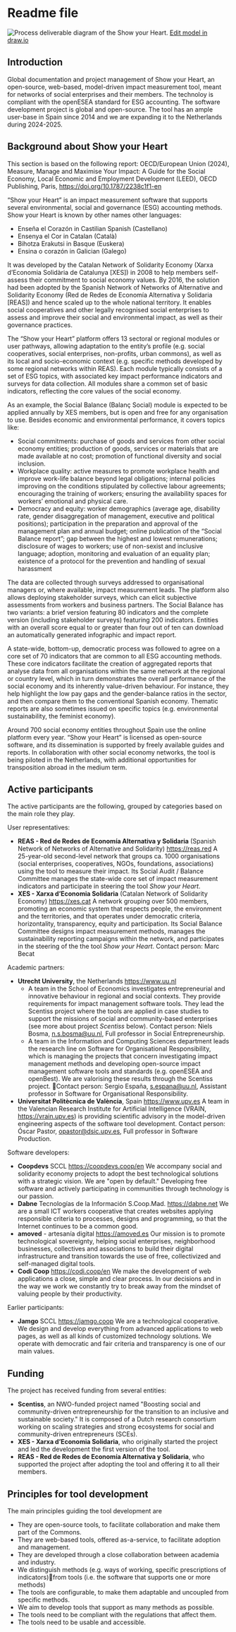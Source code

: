 <meta http-equiv='cache-control' content='no-cache'> 
<meta http-equiv='expires' content='0'> 
<meta http-equiv='pragma' content='no-cache'>

# Readme file

![Process deliverable diagram of the Show your Heart.](XES-SB.svg?)
[Edit model in draw.io](https://app.diagrams.net/#HShow-your-Heart%2FShowYourHeart%2Fmain%2FXES-SB.svg)

## Introduction 
Global documentation and project management of Show your Heart, an open-source, web-based, model-driven impact measurement tool, meant for networks of social enterprises and their members. The technoloy is compliant with the openESEA standard for ESG accounting. The software development project is global and open-source. The tool has an ample user-base in Spain since 2014 and we are expanding it to the Netherlands during 2024-2025.

## Background about Show your Heart

This section is based on the following report: OECD/European Union (2024), Measure, Manage and Maximise Your Impact: A Guide for the Social Economy, Local Economic
and Employment Development (LEED), OECD Publishing, Paris, https://doi.org/10.1787/2238c1f1-en

“Show your Heart” is an impact measurement software that supports several environmental, social and governance (ESG) accounting methods.  
Show your Heart is known by other names other languages:
- Enseña el Corazón in Castilian Spanish (Castellano)
- Ensenya el Cor in Catalan (Català)
- Bihotza Erakutsi in Basque (Euskera)
- Ensina o corazón in Galician (Galego)

It was developed by the Catalan Network of Solidarity Economy (Xarxa d’Economia Solidària de Catalunya [XES]) in 2008 to help members self-assess their commitment to social economy values. By 2016, the solution had been adopted by the Spanish Network of Networks of Alternative and Solidarity Economy (Red de Redes de Economía Alternativa y Solidaria [REAS]) and hence scaled up to the whole national territory. It enables social cooperatives and other legally recognised social enterprises to assess and improve their social and environmental impact, as well as their governance practices.

The “Show your Heart” platform offers 13 sectoral or regional modules or user pathways, allowing adaptation to the entity’s profile (e.g. social cooperatives, social enterprises, non-profits, urban commons), as well as its local and socio-economic context (e.g. specific methods developed by some regional networks within REAS). Each module typically consists of a set of ESG topics, with associated key impact performance indicators and surveys for data collection. All modules share a common set of basic indicators, reflecting the core values of the social economy.

As an example, the Social Balance (Balanç Social) module is expected to be applied annually by XES members, but is open and free for any organisation to use. Besides economic and environmental performance, it covers topics like:

- Social commitments: purchase of goods and services from other social economy entities; production of goods, services or materials that are made available at no cost; promotion of
functional diversity and social inclusion.
- Workplace quality: active measures to promote workplace health and improve work-life balance beyond legal obligations; internal policies improving on the conditions stipulated by collective labour agreements; encouraging the training of workers; ensuring the availability spaces for workers’ emotional and physical care.
- Democracy and equity: worker demographics (average age, disability rate, gender disaggregation of management, executive and political positions); participation in the preparation and approval of the management plan and annual budget; online publication of the “Social Balance report”; gap between the highest and lowest remunerations; disclosure of wages to workers; use of non-sexist and inclusive language; adoption, monitoring and evaluation of an equality plan; existence of a protocol for the prevention and handling of sexual harassment

The data are collected through surveys addressed to organisational managers or, where available, impact measurement leads. The platform also allows deploying stakeholder surveys, which can elicit subjective assessments from workers and business partners. The Social Balance has two variants: a brief version featuring 80 indicators and the complete version (including stakeholder surveys) featuring 200 indicators. Entities with an overall score equal to or greater than four out of ten can download an automatically generated infographic and impact report.

A state-wide, bottom-up, democratic process was followed to agree on a core set of 70 indicators that are common to all ESG accounting methods. These core indicators facilitate the creation of aggregated reports that analyse data from all organisations within the same network at the regional or country level, which in turn demonstrates the overall performance of the social economy and its inherently value-driven behaviour. For instance, they help highlight the low pay gaps and the gender-balance ratios in the sector, and then compare them to the conventional Spanish economy. Thematic reports are also sometimes issued on specific topics (e.g. environmental sustainability, the feminist economy).

Around 700 social economy entities throughout Spain use the online platform every year. “Show your Heart” is licensed as open-source software, and its dissemination is supported by freely available guides and reports. In collaboration with other social economy networks, the tool is being piloted in the Netherlands, with additional opportunities for transposition abroad in the medium term.

## Active participants
The active participants are the following, grouped by categories based on the main role they play.

User representatives:
- **REAS - Red de Redes de Economía Alternativa y Solidaria** (Spanish Network of Networks of Alternative and Solidarity) https://reas.red A 25-year-old second-level network that groups ca. 1000 organisations (social enterprises, cooperatives, NGOs, foundations, associations) using the tool to measure their impact. Its Social Audit / Balance Committee manages the state-wide core set of impact measurement indicators and participate in steering the tool _Show your Heart_.
- **XES - Xarxa d’Economia Solidaria** (Catalan Network of Solidarity Economy) https://xes.cat A network grouping over 500 members, promoting an economic system that respects people, the environment and the territories, and that operates under democratic criteria, horizontality, transparency, equity and participation. Its Social Balance Committee designs impact measurement methods, manages the sustainability reporting campaigns within the network, and participates in the steering of the the tool _Show your Heart_. Contact person: Marc Becat 

Academic partners:
- **Utrecht University**, the Netherlands https://www.uu.nl
  - A team in the School of Economics investigates entrepreneurial and innovative behaviour in regional and social contexts. They provide requirements for impact management software tools. They lead the Scentiss project where the tools are applied in case studies to support the missions of social and community-based enterprises (see more about project _Scentiss_ below). Contact person: Niels Bosma, n.s.bosma@uu.nl, Full professor in Social Entrepreneurship.
  - A team in the Information and Computing Sciences department leads the research line on Software for Organisational Responsibility, which is managing the projects that concern investigating impact management methods and developing open-source impact management software tools and standards (e.g. openESEA and openBest). We are valorising these results through the Scentiss project. Contact person: Sergio España, s.espana@uu.nl, Assistant professor in Software for Organisational Responsibility.
- **Universitat Politècnica de València**, Spain https://www.upv.es A team in the Valencian Research Institute for Artificial Intelligence (VRAIN, https://vrain.upv.es) is providing scientific advisory in the model-driven engineering aspects of the software tool development. Contact person: Óscar Pastor, opastor@dsic.upv.es, Full professor in Software Production.

Software developers:
- **Coopdevs** SCCL https://coopdevs.coop/en We accompany social and solidarity economy projects to adopt the best technological solutions with a strategic vision. We are "open by default." Developing free software and actively participating in communities through technology is our passion.
- **Dabne** Tecnologías de la Información S.Coop.Mad. https://dabne.net We are a small ICT workers cooperative that creates websites applying responsible criteria to processes, designs and programming, so that the Internet continues to be a common good.
- **amoved** - artesanía digital https://amoved.es Our mission is to promote technological sovereignty, helping social enterprises, neighborhood businesses, collectives and associations to build their digital infrastructure and transition towards the use of free, collectivized and self-managed digital tools.
- **Codi Coop** https://codi.coop/en We make the development of web applications a close, simple and clear process. In our decisions and in the way we work we constantly try to break away from the mindset of valuing people by their productivity.

Earlier participants:
- **Jamgo** SCCL https://jamgo.coop We are a technological cooperative. We design and develop everything from advanced applications to web pages, as well as all kinds of customized technology solutions. We operate with democratic and fair criteria and transparency is one of our main values.

## Funding
The project has received funding from several entities:
- **Scentiss**, an NWO-funded project named "Boosting social and community-driven entrepreneurship for the transition to an inclusive and sustainable society." It is composed of a Dutch research consortium working on scaling strategies and strong ecosystems for social and community-driven entrepreneurs (SCEs).
- **XES - Xarxa d’Economia Solidaria**, who originally started the project and led the development the first version of the tool.
- **REAS - Red de Redes de Economía Alternativa y Solidaria**, who supported the project after adopting the tool and offering it to all their members.

## Principles for tool development
The main principles guiding the tool development are
- They are open-source tools, to facilitate collaboration and make them part of the Commons.
- They are web-based tools, offered as-a-service, to facilitate adoption and management.
- They are developed through a close collaboration between academia and industry.
- We distinguish methods (e.g. ways of working, specific prescriptions of indicators)from tools (i.e. the software that supports one or more methods)
- The tools are configurable, to make them adaptable and uncoupled from specific methods.
- We aim to develop tools that support as many methods as possible.
- The tools need to be compliant with the regulations that affect them.
- The tools need to be usable and accessible.







